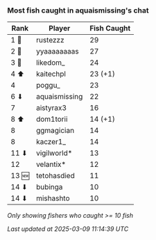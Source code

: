 ### Most fish caught in aquaismissing's chat
| Rank | Player | Fish Caught |
|------|--------|-----------|
| 1 🥇  | rustezzz  | 29 |
| 2 🥈  | yyaaaaaaaas  | 27 |
| 3 🥉  | likedom_  | 24 |
| 4 ⬆ | kaitechpl  | 23 (+1) |
| 4  | poggu_  | 23 |
| 6 ⬇ | aquaismissing  | 22 |
| 7  | aistyrax3  | 16 |
| 8 ⬆ | dom1torii  | 14 (+1) |
| 8  | ggmagician  | 14 |
| 8  | kaczer1_  | 14 |
| 11 ⬇ | vigilworld*  | 13 |
| 12  | velantix*  | 12 |
| 13 🆕 | tetohasdied  | 11 |
| 14 ⬇ | bubinga  | 10 |
| 14 ⬇ | mishashto  | 10 |

_Only showing fishers who caught >= 10 fish_

_Last updated at 2025-03-09 11:14:39 UTC_
